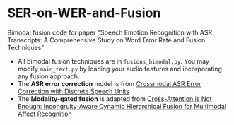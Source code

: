 # SER-on-WER-and-Fusion
Bimodal fusion code for paper "Speech Emotion Recognition with ASR Transcripts: A Comprehensive Study on Word Error Rate and Fusion Techniques"

- All bimodal fusion techniques are in ```fusions_bimodal.py```. You may modify ```main_text.py``` by loading your audio features and incorporating any fusion approach.
- The **ASR error correction** model is from [Crossmodal ASR Error Correction with Discrete Speech Units](https://github.com/yc-li20/Crossmodal_AEC)
- The **Modality-gated fusion** is adapted from [Cross-Attention is Not Enough: Incongruity-Aware Dynamic Hierarchical Fusion for Multimodal Affect Recognition](https://arxiv.org/abs/2305.13583)
